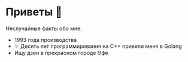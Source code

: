 # Приветы 👋

Неслучайные факты обо мне:
- 1993 года производства
- ✨ Десять лет программирования на C++ привели меня в Golang
- Ищу дзен в прекрасном городе Өфө
